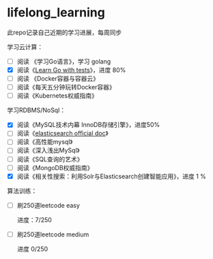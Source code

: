 # lifelong_learning
此repo记录自己近期的学习进展，每周同步

学习云计算：

- [ ] 阅读 《学习Go语言》，学习 golang
- [x] 阅读《[Learn Go with tests](https://studygolang.gitbook.io/learn-go-with-tests/)》，进度 80%
- [ ] 阅读 《Docker容器与容器云》
- [ ] 阅读《每天五分钟玩转Docker容器》
- [ ] 阅读《Kubernetes权威指南》

学习RDBMS/NoSql：

- [x] 阅读《MySQL技术内幕 InnoDB存储引擎》，进度50%
- [ ] 阅读《[elasticsearch official doc](https://www.elastic.co/guide/en/elasticsearch/reference/6.0/getting-started.html)》
- [ ] 阅读《高性能mysql》
- [ ] 阅读《深入浅出MySql》
- [ ] 阅读《SQL查询的艺术》
- [ ] 阅读《MongoDB权威指南》
- [x] 阅读《相关性搜索：利用Solr与Elasticsearch创建智能应用》，进度 1 %

算法训练：

- [ ] 刷250道leetcode easy

  进度：7/250

- [ ] 刷250道leetcode medium

  进度 0/250

